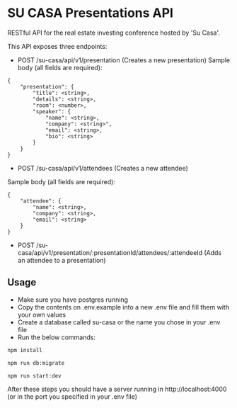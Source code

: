 # SU CASA Presentations API

RESTful API for the real estate investing conference hosted by 'Su Casa'.

This API exposes three endpoints:

- POST /su-casa/api/v1/presentation (Creates a new presentation)
  Sample body (all fields are required):

```
{
    "presentation": {
        "title": <string>,
        "details": <string>,
        "room": <number>,
        "speaker": {
            "name": <string>,
            "company": <string>",
            "email": <string>,
            "bio": <string>
        }
    }
}
```

- POST /su-casa/api/v1/attendees (Creates a new attendee)

Sample body (all fields are required):

```
{
    "attendee": {
        "name": <string>,
        "company": <string>,
        "email": <string>
    }
}
```

- POST /su-casa/api/v1/presentation/:presentationId/attendees/:attendeeId (Adds an attendee to a presentation)

## Usage

- Make sure you have postgres running
- Copy the contents on .env.example into a new .env file and fill them with your own values
- Create a database called su-casa or the name you chose in your .env file
- Run the below commands:

```bash
npm install
```

```bash
npm run db:migrate
```

```bash
npm run start:dev
```

After these steps you should have a server running in http://localhost:4000 (or in the port you specified in your .env file)
